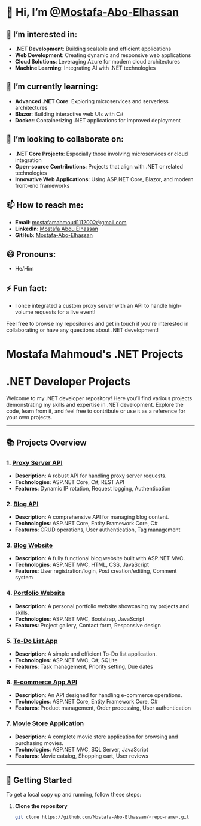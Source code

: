 
# 👋 Hi, I’m [@Mostafa-Abo-Elhassan](https://github.com/Mostafa-Abo-Elhassan)

## 👀 I’m interested in:
- **.NET Development**: Building scalable and efficient applications
- **Web Development**: Creating dynamic and responsive web applications
- **Cloud Solutions**: Leveraging Azure for modern cloud architectures
- **Machine Learning**: Integrating AI with .NET technologies

## 🌱 I’m currently learning:
- **Advanced .NET Core**: Exploring microservices and serverless architectures
- **Blazor**: Building interactive web UIs with C#
- **Docker**: Containerizing .NET applications for improved deployment

## 💞️ I’m looking to collaborate on:
- **.NET Core Projects**: Especially those involving microservices or cloud integration
- **Open-source Contributions**: Projects that align with .NET or related technologies
- **Innovative Web Applications**: Using ASP.NET Core, Blazor, and modern front-end frameworks

## 📫 How to reach me:
- **Email**: [mostafamahmoud1112002@gmail.com](mailto:mostafamahmoud1112002@gmail.com)
- **LinkedIn**: [Mostafa Abou Elhassan](https://www.linkedin.com/in/mostafa-abouelhassan)
- **GitHub**: [Mostafa-Abo-Elhassan](https://github.com/Mostafa-Abo-Elhassan)

## 😄 Pronouns:
- He/Him

## ⚡ Fun fact:
- I once integrated a custom proxy server with an API to handle high-volume requests for a live event!

Feel free to browse my repositories and get in touch if you're interested in collaborating or have any questions about .NET development!


# Mostafa Mahmoud's .NET Projects

# .NET Developer Projects

Welcome to my .NET developer repository! Here you’ll find various projects demonstrating my skills and expertise in .NET development. Explore the code, learn from it, and feel free to contribute or use it as a reference for your own projects.

---

## 📚 Projects Overview

### 1. [**Proxy Server API**](https://github.com/Mostafa-Abo-Elhassan/Proxy-Server-API)
   - **Description**: A robust API for handling proxy server requests.
   - **Technologies**: ASP.NET Core, C#, REST API
   - **Features**: Dynamic IP rotation, Request logging, Authentication

### 2. [**Blog API**](https://github.com/Mostafa-Abo-Elhassan/Blog-API)
   - **Description**: A comprehensive API for managing blog content.
   - **Technologies**: ASP.NET Core, Entity Framework Core, C#
   - **Features**: CRUD operations, User authentication, Tag management

### 3. [**Blog Website**](https://github.com/Mostafa-Abo-Elhassan/Blog-Website)
   - **Description**: A fully functional blog website built with ASP.NET MVC.
   - **Technologies**: ASP.NET MVC, HTML, CSS, JavaScript
   - **Features**: User registration/login, Post creation/editing, Comment system

### 4. [**Portfolio Website**](https://github.com/Mostafa-Abo-Elhassan/Portfolio-Website)
   - **Description**: A personal portfolio website showcasing my projects and skills.
   - **Technologies**: ASP.NET MVC, Bootstrap, JavaScript
   - **Features**: Project gallery, Contact form, Responsive design

### 5. [**To-Do List App**](https://github.com/Mostafa-Abo-Elhassan/To-Do-List-App)
   - **Description**: A simple and efficient To-Do list application.
   - **Technologies**: ASP.NET MVC, C#, SQLite
   - **Features**: Task management, Priority setting, Due dates

### 6. [**E-commerce App API**](https://github.com/Mostafa-Abo-Elhassan/E-commerce-App-API)
   - **Description**: An API designed for handling e-commerce operations.
   - **Technologies**: ASP.NET Core, Entity Framework Core, C#
   - **Features**: Product management, Order processing, User authentication

### 7. [**Movie Store Application**](https://github.com/Mostafa-Abo-Elhassan/Movie-Store-Application)
   - **Description**: A complete movie store application for browsing and purchasing movies.
   - **Technologies**: ASP.NET MVC, SQL Server, JavaScript
   - **Features**: Movie catalog, Shopping cart, User reviews

---

## 🚀 Getting Started

To get a local copy up and running, follow these steps:

1. **Clone the repository**
   ```bash
   git clone https://github.com/Mostafa-Abo-Elhassan/<repo-name>.git
